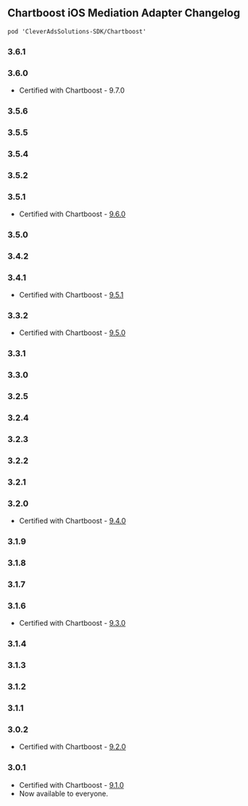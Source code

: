 ## Chartboost iOS Mediation Adapter Changelog
`pod 'CleverAdsSolutions-SDK/Chartboost'`

### 3.6.1

### 3.6.0
- Certified with Chartboost - 9.7.0

### 3.5.6

### 3.5.5

### 3.5.4

### 3.5.2

### 3.5.1
- Certified with Chartboost - [9.6.0](https://docs.chartboost.com/en/monetization/integrate/ios/changelog/)

### 3.5.0

### 3.4.2

### 3.4.1
- Certified with Chartboost - [9.5.1](https://docs.chartboost.com/en/monetization/integrate/ios/changelog/)

### 3.3.2
- Certified with Chartboost - [9.5.0](https://docs.chartboost.com/en/monetization/integrate/ios/changelog/)

### 3.3.1

### 3.3.0

### 3.2.5

### 3.2.4

### 3.2.3

### 3.2.2

### 3.2.1

### 3.2.0
- Certified with Chartboost - [9.4.0](https://developers.chartboost.com/docs/monetization-ios-release-notes)

### 3.1.9

### 3.1.8

### 3.1.7

### 3.1.6
- Certified with Chartboost - [9.3.0](https://answers.chartboost.com/en-us/child_article/ios-ios-swift)

### 3.1.4

### 3.1.3

### 3.1.2

### 3.1.1

### 3.0.2
- Certified with Chartboost - [9.2.0](https://answers.chartboost.com/en-us/child_article/ios-ios-swift)

### 3.0.1
- Certified with Chartboost - [9.1.0](https://answers.chartboost.com/en-us/child_article/ios-ios-swift)
- Now available to everyone.